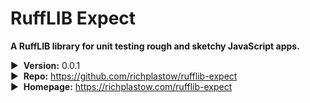# RuffLIB Expect

__A RuffLIB library for unit testing rough and sketchy JavaScript apps.__

▶&nbsp; __Version:__ 0.0.1  
▶&nbsp; __Repo:__ <https://github.com/richplastow/rufflib-expect>  
▶&nbsp; __Homepage:__ <https://richplastow.com/rufflib-expect>  
